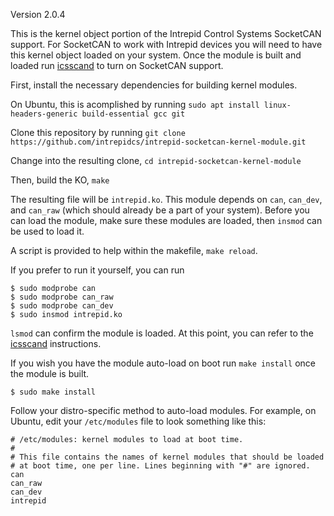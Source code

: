Version 2.0.4

This is the kernel object portion of the Intrepid Control Systems SocketCAN support. For SocketCAN to work with Intrepid devices you will need to have this kernel object loaded on your system. Once the module is built and loaded run [icsscand](https://github.com/intrepidcs/icsscand) to turn on SocketCAN support.

First, install the necessary dependencies for building kernel modules.

On Ubuntu, this is acomplished by running `sudo apt install linux-headers-generic build-essential gcc git`

Clone this repository by running `git clone https://github.com/intrepidcs/intrepid-socketcan-kernel-module.git`

Change into the resulting clone, `cd intrepid-socketcan-kernel-module`

Then, build the KO, `make`

The resulting file will be ```intrepid.ko```. This module depends on ```can```, ```can_dev```, and ```can_raw``` (which should already be a part of your system). Before you can load the module, make sure these modules are loaded, then ```insmod``` can be used to load it.

A script is provided to help within the makefile, `make reload`.

If you prefer to run it yourself, you can run

```
$ sudo modprobe can
$ sudo modprobe can_raw
$ sudo modprobe can_dev
$ sudo insmod intrepid.ko
```

```lsmod``` can confirm the module is loaded. At this point, you can refer to the [icsscand](https://github.com/intrepidcs/icsscand) instructions.

If you wish you have the module auto-load on boot run ```make install``` once the module is built.

```
$ sudo make install
```

Follow your distro-specific method to auto-load modules. For example, on Ubuntu, edit your ```/etc/modules``` file to look something like this:

```
# /etc/modules: kernel modules to load at boot time.
#
# This file contains the names of kernel modules that should be loaded
# at boot time, one per line. Lines beginning with "#" are ignored.
can
can_raw
can_dev
intrepid
```
